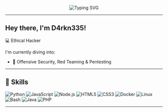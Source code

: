 <p align="center">
  <img src="https://readme-typing-svg.demolab.com?font=Fira+Code&weight=500&size=24&pause=1000&color=00FFAA&center=true&vCenter=true&width=400&lines=Hey+there%2C+I'm+D4rkn335!" alt="Typing SVG" />
</p>

---

## Hey there, I'm D4rkn335!

💻 Ethical Hacker

I'm currently diving into:
- 🔐 Offensive Security, Red Teaming & Pentesting
---

## 🧰 Skills

![Python](https://img.shields.io/badge/-Python-333?logo=python&logoColor=ffdd54)
![JavaScript](https://img.shields.io/badge/-JavaScript-333?logo=javascript)
![Node.js](https://img.shields.io/badge/-Node.js-333?logo=node.js)
![HTML5](https://img.shields.io/badge/-HTML5-333?logo=html5)
![CSS3](https://img.shields.io/badge/-CSS3-333?logo=css3)
![Docker](https://img.shields.io/badge/-Docker-333?logo=docker)
![Linux](https://img.shields.io/badge/-Linux-333?logo=linux)
![Bash](https://img.shields.io/badge/-Bash-333?logo=gnu-bash)
![Java](https://img.shields.io/badge/-Java-333?logo=java)
![PHP](https://img.shields.io/badge/-PHP-333?logo=php)



---
